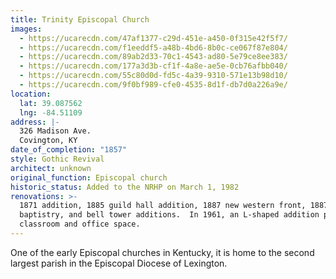 ```yaml
---
title: Trinity Episcopal Church
images:
  - https://ucarecdn.com/47af1377-c29d-451e-a450-0f315e42f5f7/
  - https://ucarecdn.com/f1eeddf5-a48b-4bd6-8b0c-ce067f87e804/
  - https://ucarecdn.com/89ab2d33-70c1-4543-ad80-5e79ce8ee383/
  - https://ucarecdn.com/177a3d3b-cf1f-4a8e-ae5e-0cb76afbb040/
  - https://ucarecdn.com/55c80d0d-fd5c-4a39-9310-571e13b98d10/
  - https://ucarecdn.com/9f0bf989-cfe0-4535-8d1f-db7d0a226a9e/
location:
  lat: 39.087562
  lng: -84.51109
address: |-
  326 Madison Ave.
  Covington, KY
date_of_completion: "1857"
style: Gothic Revival
architect: unknown
original_function: Episcopal church
historic_status: Added to the NRHP on March 1, 1982
renovations: >-
  1871 addition, 1885 guild hall addition, 1887 new western front, 1887 nave,
  baptistry, and bell tower additions.  In 1961, an L-shaped addition provided
  classroom and office space.
---
```


One of the early Episcopal churches in Kentucky, it is home to the second largest parish in the Episcopal Diocese of Lexington.
